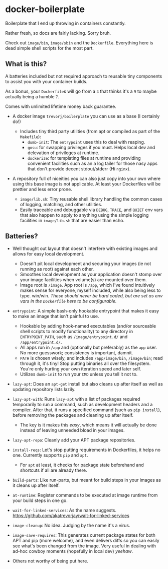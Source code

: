 docker-boilerplate
==================

Boilerplate that I end up throwing in containers constantly.

Rather fresh, so docs are fairly lacking. Sorry bruh.

Check out `image/bin`, `image/sbin` and the `Dockerfile`. 
Everything here is dead simple shell scripts for the most part.


What is this?
-------------

A batteries included but not required approach to reusable tiny components to assist you with your container builds.

As a bonus, your `Dockerfile`s will go from a `4` that thinks it's a `9` to maybe actually being a humble `7`.

Comes with unlimited lifetime money back guarantee.

* A docker image `trevorj/boilerplate` you can use as a base (I certainly do!)
    * Includes tiny third party utilities (from apt or compiled as part of the `Makefile`):
        * `dumb-init`: The `entrypoint` uses this to deal with reaping.
        * `gosu`: for swapping privileges if you must. Helps local dev and delevation of privileges at runtime.
        * `dockerize`: for templating files at runtime and providing convenient facilities such as an a log tailer
          for those nasy apps that don't provide decent stdout/stderr (Hi `nginx`).

* A repository full of niceities you can also just copy into your own where using this base image is not applicable. At
  least your Dockerfiles will be prettier and less error prone.
    * `image/lib.sh`: Tiny reusable shell library handling the common cases of logging, matching, and other utilities.
    * Easily traceable and debuggable via `DEBUG`, `TRACE`, and `QUIET` env vars that also happen to apply to anything
    using the simple logging facilities in `image/lib.sh` that are easier than echo.


Batteries?
----------

* Well thought out layout that doesn't interfere with existing images and allows for easy local development.
    * Doesn't pit local development and securing your images (ie not running as root) against each other.
    * Smoothes local development as your application doesn't stomp over your image facilities when
        volume(s) are mounted over them.
    * Image root is `/image`. App root is `/app`, which I've found intuitively makes sense for everyone, myself
    included, while also being less to type. win/win.
        *These should never be hard coded, but are set as env vars in the `Dockerfile` here to be configurable.*

* `entrypoint`: A simple bash-only hookable entrypoint that makes it easy to make an image that isn't painful to use.
    * Hookable by adding hook-named executables (and/or sourceable shell scripts to modify functionality)
    to any directory in `ENTRYPOINT_PATH`, such as `/image/entrypoint.d/` and `/app/entrypoint.d/`.
    * All apps run in `/app` and (optionally but preferably) as the `app` user.
    No more guesswork; consistency is important, damnit.
    * `PATH` is chosen wisely, and includes `/app/image/bin`, `/image/bin`; read through it, it's tiny!
    Stop putting binaries all over the filesystem. You're only hurting your own iteration speed and later self.
    * Utilizes `dumb-init` to run your `CMD` unless you tell it not to.

* `lazy-apt`: Does an `apt-get` install but also cleans up after itself as well as updating repository lists lazily.
* `lazy-apt-with`: Runs `lazy-apt` with a list of packages required temporarily to run a command, such as
    development headers and a compiler. After that, it runs a specified command (such as `pip install`),
    before removing the packages and cleaning up after itself.
    * The key is it makes this *easy*, which means it will actually be done instead of leaving unneeded bload in your images.
* `lazy-apt-repo`: Cleanly add your APT package repositories.

* `install-reqs`: Let's stop putting requirements in Dockerfiles, it helps no one. Currently supports `pip` and
    `apt`.
    * For `apt` at least, it checks for package state beforehand and shortcuts if all are already there.

* `build-parts`: Like run-parts, but meant for build steps in your images as it cleans up after itself.

* `at-runtime`: Register commands to be executed at image runtime from your build steps in one go.

* `wait-for-linked-services`: As the name suggests. https://github.com/akatrevorjay/wait-for-linked-services

* `image-cleanup`: No idea. Judging by the name it's a virus.

* `image-save-requires`: This generates current package states for both APT and pip (more welcome), and even
    delivers diffs so you can easily see what's been changed from the image. Very useful in dealing with ad-hoc
    cowboy moments (hopefully in local dev) *yeehaw*.

* Others not worthy of being put here.

